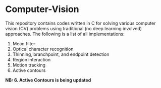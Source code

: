 # Computer-Vision
This repository contains codes written in C for solving various computer vision (CV) problems using traditional (no deep learning involved) approaches. The following is a list of all implementations: <br />
1. Mean filter <br />
1. Optical character recognition <br />
1. Thinning, branchpoint, and endpoint detection <br />
1. Region interaction <br />
1. Motion tracking <br />
1. Active contours <br />

**NB: 6. Active Contours is being updated**
